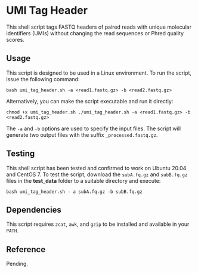 # UMI Tag Header

This shell script tags FASTQ headers of paired reads with unique molecular identifiers (UMIs) without changing the read sequences or Phred quality scores.

## Usage

This script is designed to be used in a Linux environment. To run the script, issue the following command:

`bash umi_tag_header.sh -a <read1.fastq.gz> -b <read2.fastq.gz>`

Alternatively, you can make the script executable and run it directly:

`chmod +x umi_tag_header.sh ./umi_tag_header.sh -a <read1.fastq.gz> -b <read2.fastq.gz>`

The `-a` and `-b` options are used to specify the input files. The script will generate two output files with the suffix `_processed.fastq.gz`.

## Testing 

This shell script has been tested and confirmed to work on Ubuntu 20.04 and CentOS 7. To test the script, download the `subA.fq.gz` and `subB.fq.gz` files in the **test_data** folder to a suitable directory and execute:

`bash umi_tag_header.sh - a subA.fq.gz -b subB.fq.gz`

## Dependencies

This script requires `zcat`, `awk`, and `gzip` to be installed and available in your `PATH`.

## Reference

Pending.
